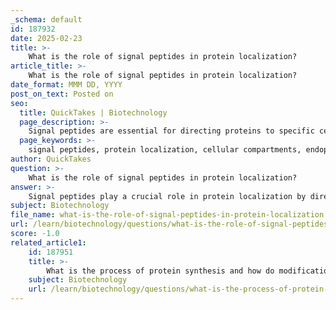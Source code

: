 ```yaml
---
_schema: default
id: 187932
date: 2025-02-23
title: >-
    What is the role of signal peptides in protein localization?
article_title: >-
    What is the role of signal peptides in protein localization?
date_format: MMM DD, YYYY
post_on_text: Posted on
seo:
  title: QuickTakes | Biotechnology
  page_description: >-
    Signal peptides are essential for directing proteins to specific cellular locations, facilitating recognition by cellular machinery, cleavage for maturation, and influencing post-translational modifications, thereby playing a crucial role in protein localization.
  page_keywords: >-
    signal peptides, protein localization, cellular compartments, endoplasmic reticulum, Golgi apparatus, signal recognition particles, ribosome, signal peptidases, post-translational modifications, protein targeting
author: QuickTakes
question: >-
    What is the role of signal peptides in protein localization?
answer: >-
    Signal peptides play a crucial role in protein localization by directing newly synthesized proteins to specific cellular compartments. These short peptide sequences are typically located at the N-terminus of proteins and are essential for the proper targeting of proteins to their functional sites within the cell.\n\n### Key Functions of Signal Peptides:\n\n1. **Direction to Cellular Locations**: Signal peptides guide proteins to specific locations such as the endoplasmic reticulum (ER) and Golgi apparatus. This targeting is vital for proteins that are destined for secretion, membrane insertion, or specific organelles.\n\n2. **Recognition by Cellular Machinery**: During translation, signal peptides are recognized by signal recognition particles (SRPs). These SRPs facilitate the docking of the ribosome to the ER membrane, allowing the nascent protein to be translocated into the ER lumen.\n\n3. **Cleavage for Proper Localization**: Once the protein reaches its destination, the signal peptide is typically cleaved off by signal peptidases. This cleavage is essential for the maturation of the protein and its subsequent function.\n\n4. **Facilitating Post-Translational Modifications**: The presence of a signal peptide can also influence subsequent post-translational modifications, which are critical for the protein's stability and activity.\n\nIn summary, signal peptides are integral to the protein targeting process, ensuring that proteins are correctly localized within the cell to perform their designated functions effectively. Their role in directing proteins to the ER and facilitating their maturation underscores their importance in cellular biology.
subject: Biotechnology
file_name: what-is-the-role-of-signal-peptides-in-protein-localization.md
url: /learn/biotechnology/questions/what-is-the-role-of-signal-peptides-in-protein-localization
score: -1.0
related_article1:
    id: 187951
    title: >-
        What is the process of protein synthesis and how do modifications impact protein function?
    subject: Biotechnology
    url: /learn/biotechnology/questions/what-is-the-process-of-protein-synthesis-and-how-do-modifications-impact-protein-function
---
```


&nbsp;